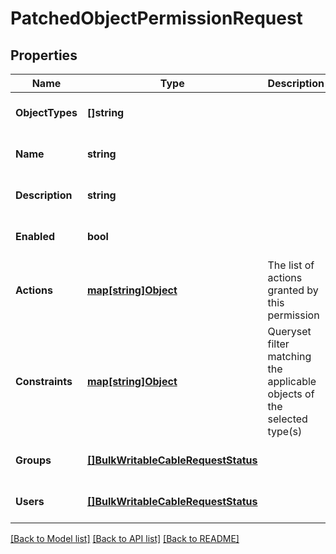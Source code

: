 # PatchedObjectPermissionRequest

## Properties
Name | Type | Description | Notes
------------ | ------------- | ------------- | -------------
**ObjectTypes** | **[]string** |  | [optional] [default to null]
**Name** | **string** |  | [optional] [default to null]
**Description** | **string** |  | [optional] [default to null]
**Enabled** | **bool** |  | [optional] [default to null]
**Actions** | [**map[string]Object**](.md) | The list of actions granted by this permission | [optional] [default to null]
**Constraints** | [**map[string]Object**](.md) | Queryset filter matching the applicable objects of the selected type(s) | [optional] [default to null]
**Groups** | [**[]BulkWritableCableRequestStatus**](BulkWritableCableRequest_status.md) |  | [optional] [default to null]
**Users** | [**[]BulkWritableCableRequestStatus**](BulkWritableCableRequest_status.md) |  | [optional] [default to null]

[[Back to Model list]](../README.md#documentation-for-models) [[Back to API list]](../README.md#documentation-for-api-endpoints) [[Back to README]](../README.md)

